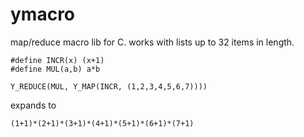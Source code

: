 # ymacro
map/reduce macro lib for C. works with lists up to 32 items in length.

```
#define INCR(x) (x+1)
#define MUL(a,b) a*b

Y_REDUCE(MUL, Y_MAP(INCR, (1,2,3,4,5,6,7))))
```

expands to
```
(1+1)*(2+1)*(3+1)*(4+1)*(5+1)*(6+1)*(7+1)
```
